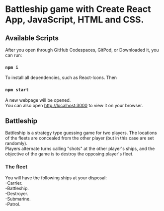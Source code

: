 # Battleship game with Create React App, JavaScript, HTML and CSS.

## Available Scripts

After you open through GitHub Codespaces, GitPod, or Downloaded it, you can run:

### `npm i `

To install all dependencies, such as React-Icons. Then

### `npm start`

A new webpage will be opened.\
You can also open [http://localhost:3000](http://localhost:3000) to view it on your browser.

## Battleship

Battleship is a strategy type guessing game for two players. The locations of the fleets are concealed from the other player (but in this case are set randomly).\
Players alternate turns calling "shots" at the other player's ships, and the objective of the game is to destroy the opposing player's fleet.

### The fleet

You will have the following ships at your disposal:\
-Carrier.\
-Battleship.\
-Destroyer.\
-Submarine.\
-Patrol.
